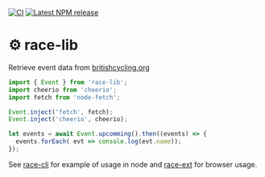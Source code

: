 [![CI](https://github.com/mrloop/race-lib/actions/workflows/ci.yml/badge.svg)](https://github.com/mrloop/race-lib/actions/workflows/ci.yml)
[![Latest NPM release][npm-badge]][npm-badge-url]

[npm-badge]: https://img.shields.io/npm/v/race-lib.svg
[npm-badge-url]: https://www.npmjs.com/package/race-lib

# ⚙ race-lib

Retrieve event data from [britishcycling.org](https://www.britishcycling.org.uk/events/results?keywords=&show=all)

```js
import { Event } from 'race-lib';
import cheerio from 'cheerio';
import fetch from 'node-fetch';

Event.inject('fetch', fetch);
Event.inject('cheerio', cheerio);

let events = await Event.upcomming().then((events) => {
  events.forEach( evt => console.log(evt.name));
});
```

See [race-cli](https://github.com/mrloop/race-cli) for example of usage in node and [race-ext](https://github.com/mrloop/race-ext) for browser usage.
